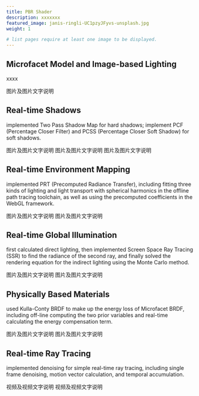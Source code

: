 ```yaml
---
title: PBR Shader
description: xxxxxxx
featured_image: janis-ringli-UC1pzyJFyvs-unsplash.jpg
weight: 1

# list pages require at least one image to be displayed.
---
```


## Microfacet Model and Image-based Lighting
xxxx

图片及图片文字说明


## Real-time Shadows
implemented Two Pass Shadow Map for hard shadows; implement PCF (Percentage Closer Filter) and PCSS (Percentage Closer Soft Shadow) for soft shadows.

图片及图片文字说明 图片及图片文字说明
图片及图片文字说明


## Real-time Environment Mapping
implemented PRT (Precomputed Radiance Transfer), including fitting three kinds of lighting and light transport with spherical harmonics in the offline path tracing toolchain, as well as using the precomputed coefficients in the WebGL framework.

图片及图片文字说明 图片及图片文字说明


## Real-time Global Illumination
first calculated direct lighting, then implemented Screen Space Ray Tracing (SSR) to find the radiance of the second ray, and finally solved the rendering equation for the indirect lighting using the Monte Carlo method.

图片及图片文字说明 图片及图片文字说明


## Physically Based Materials
used Kulla-Conty BRDF to make up the energy loss of Microfacet BRDF, including off-line computing the two prior variables and real-time calculating the energy compensation term.

图片及图片文字说明 图片及图片文字说明


## Real-time Ray Tracing
implemented denoising for simple real-time ray tracing, including single frame denoising, motion vector calculation, and temporal accumulation.

视频及视频文字说明 视频及视频文字说明